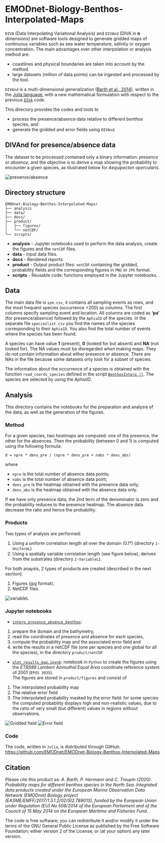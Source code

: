 # EMODnet-Biology-Benthos-Interpolated-Maps

`DIVA` (Data Interpolating Variational Analysis) and `DIVAnd` (DIVA in __n__ dimensions) are software tools designed to generate gridded maps of continuous variables such as sea water temperature, salinity or oxygen concentration. The main advantages over other interpolation or analysis method are:
* coastlines and physical boundaries are taken into account by the method.
* large datasets (million of data points) can be ingested and processed by the tool.

`DIVAnd` is a multi-dimensional generalization ([Barth et al., 2014](https://dx.doi.org/10.5194/gmd-7-225-2014)), written in the [Julia language](https://julialang.org/), with a new mathematical formulation with respect to the previous [`DIVA`](https://github.com/gher-ulg/DIVA) code.

This directory provides the codes and tools to
- process the presence/absence data relative to different _benthos_ species, and
- generate the gridded and error fields using `DIVAnd`.

## DIVAnd for presence/absence data

The dataset to be processed contained only a binary information: _presence_ or _absence_, and the objective is to derive a map showing the probability to encounter a given species, as illustrated below for _Aequipecten opercularis_.

![presense/absence](product/figures/1-UniformL/data/Aequipecten_opercularis_data.jpg)


## Directory structure

```
EMODnet-Biology-Benthos-Interpolated-Maps/
├── analysis
├── data/
├── docs/
├── product/
│   ├── figures/
│   └── netCDF/
└── scripts/
```

* **analysis** - Jupyter notebooks used to perform the data analysis, create the figures and the `netCDF` files.
* **data** - input data files.
* **docs** - Rendered reports
* **product** - Output product files: `netCDF` containing the gridded, probability fields and the corresponding figures in `PNG` or `JPG` format.
* **scripts** - Reusable code: functions employed in the Jupyter notebooks.

## Data

The main data file is `spe.csv`, it contains all sampling events as rows, and the most frequent species (occurrence >200) as columns. The first columns specify sampling event and location. All columns are coded as __‘pa’__ (for presence/absence) followed by the `AphiaID` of the species. In the separate file `specieslist.csv` you find the names of the species corresponding to their `AphiaID`. You also find the total number of events where the species has been found.

A species can have value __1__ (present), __0__ (looked for but absent) and __NA__ (not looked for). The NA values must be disregarded when making maps. They do not contain information about either presence or absence. There are NAs in the file because some datasets only look for a subset of species.

The information about the occurrence of a species is obtained with the function
`read_coords_species` defined in the script  [`BenthosInterp.jl`](scripts/BenthosInterp.jl). The species are selected by using the _AphiaID_.

## Analysis

This directory contains the notebooks for the preparation and analysis of the data, as well as the generation of the figures.

### Method

For a given species, two _heatmaps_ are computed: one of the presence, the other
for the absences. Then the probability (between 0 and 1) is computed using the
following formula:  
```
d = npre * dens_pre / (npre * dens_pre + nabs * dens_abs)
```
where
* `npre` is the total number of absence data points;
* `nabs` is the total number of absence data point;
* `dens_pre` is the heatmap obtained with the presence data only;
* `dens_abs` is the heatmap obtained with the absence data only.

If we have only presence data, the 2nd term of the denominator is zero and
the probability reduces to the presence heatmap.
The absence data decrease the ratio and hence the probability.

### Products

Two types of analysis are performed:
1. Using a uniform correlation length all over the domain (0.1°) (directory `1-UniformL`)
2. Using a spatially variable correlation length (see figure below), derives from the substrates (directory `2-VariableL`).

For both anaysis, 2 types of products are created (described in the next section):
1. Figures (jpg format).
2. NetCDF files.

![variableL](product/figures/variableL.jpg)

### Jupyter notebooks

* [`interp_presence_absence_benthos`](analysis/interp_presence_absence_benthos.ipynb):
1. prepare the domain and the bathymetry,
2. read the coordinates of presence and absence for each species,
3. compute the probability map and the associated error field and
4. write the results in a netCDF file (one per species and one global for all
	the species), in the directory `product/netCDF`

* [`plot_results_map.ipynb`](analysis/plot_results_map.ipynb): notebook in `Python` to create the figures using the _ETRS89 Lambert Azimuthal Equal Area_ coordinate reference system of 2001 (`EPGS 3035`).     
The figures are stored in `product/figures` and consist of
1. The interpolated probability map
2. The relative error field
3. The interpolated probability masked by the error field: for some species the
computed probability displays high and non-realistic values, due to the ratio of very small (but different) values in regions without observations.

![Gridded field](product/figures/1-UniformL/Aequipecten_opercularis_density.jpg)
![Error field](product/figures/1-UniformL/Aequipecten_opercularis_error.jpg)

### Code

The code, written in `Julia`, is distributed through GitHub:
https://github.com/EMODnet/EMODnet-Biology-Benthos-Interpolated-Maps

## Citation

Please cite this product as:
*A. Barth, P. Hermann and C. Troupin (2020). Probability maps
for different benthos species in the North Sea. Integrated data products created under the European Marine Observation Data Network (EMODnet) Biology project (EASME/EMFF/2017/1.3.1.2/02/SI2.789013), funded by the European Union under Regulation (EU) No 508/2014 of the European Parliament and of the Council of 15 May 2014 on the European Maritime and Fisheries Fund.*

The code is free software; you can redistribute it and/or modify it under the terms of the GNU General Public License as published by the Free Software Foundation; either version 2 of the License, or (at your option) any later version.
